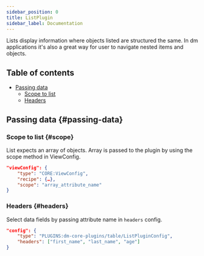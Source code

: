 ```yaml
---
sidebar_position: 0
title: ListPlugin
sidebar_label: Documentation
---
```


Lists display information where objects listed are structured the same. In dm applications it's also a great way for user to navigate nested items and objects.

## Table of contents
- [Passing data](#passing-data)
    - [Scope to list](#scope)
    - [Headers](#headers)

## Passing data \{#passing-data}

### Scope to list \{#scope}
List expects an array of objects. Array is passed to the plugin by using the scope method in ViewConfig.
```json {4}
"viewConfig": {
    "type": "CORE:ViewConfig",
    "recipe": {…},
    "scope": "array_attribute_name"
}
```

### Headers \{#headers}
Select data fields by passing attribute name in `headers` config.
```json {3}
"config": {
    "type": "PLUGINS:dm-core-plugins/table/ListPluginConfig",
    "headers": ["first_name", "last_name", "age"]
}
```